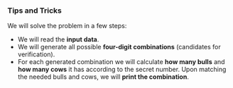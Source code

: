 ### Tips and Tricks

We will solve the problem in a few steps:
 - We will read the **input data**.
 - We will generate all possible **four-digit combinations** (candidates for verification).
 - For each generated combination we will calculate **how many bulls** and **how many cows** it has according to the secret number. Upon matching the needed bulls and cows, we will **print the combination**.
